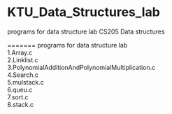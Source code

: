 # KTU_Data_Structures_lab 
programs for data structure lab
 CS205 Data structures

 
 
=======
 programs for data structure lab<br>
1.Array.c<br>
2.Linklist.c<br>
3.PolynomialAdditionAndPolynomialMultiplication.c<br>
4.Search.c<br>
5.mulstack.c<br>
6.queu.c<br>
7.sort.c<br>
8.stack.c<br>

